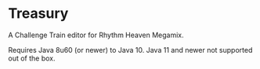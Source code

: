 # Treasury

A Challenge Train editor for Rhythm Heaven Megamix.

Requires Java 8u60 (or newer) to Java 10. Java 11 and newer not supported out of the box.
